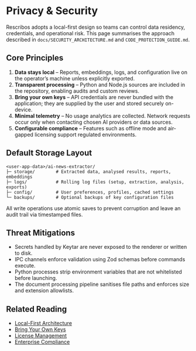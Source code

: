 # Privacy & Security

Rescribos adopts a local-first design so teams can control data residency, credentials, and operational risk. This page summarises the approach described in `docs/SECURITY_ARCHITECTURE.md` and `CODE_PROTECTION_GUIDE.md`.

## Core Principles

1. **Data stays local** – Reports, embeddings, logs, and configuration live on the operator’s machine unless explicitly exported.
2. **Transparent processing** – Python and Node.js sources are included in the repository, enabling audits and custom reviews.
3. **Bring your own keys** – API credentials are never bundled with the application; they are supplied by the user and stored securely on-device.
4. **Minimal telemetry** – No usage analytics are collected. Network requests occur only when contacting chosen AI providers or data sources.
5. **Configurable compliance** – Features such as offline mode and air-gapped licensing support regulated environments.

## Default Storage Layout

```
<user-app-data>/ai-news-extractor/
├─ storage/        # Extracted data, analysed results, reports, embeddings
├─ logs/           # Rolling log files (setup, extraction, analysis, exports)
├─ config/         # User preferences, profiles, cached settings
└─ backups/        # Optional backups of key configuration files
```

All write operations use atomic saves to prevent corruption and leave an audit trail via timestamped files.

## Threat Mitigations

- Secrets handled by Keytar are never exposed to the renderer or written to disk.
- IPC channels enforce validation using Zod schemas before commands execute.
- Python processes strip environment variables that are not whitelisted before launching.
- The document processing pipeline sanitises file paths and enforces size and extension allowlists.

## Related Reading

- [Local-First Architecture](local-first.md)
- [Bring Your Own Keys](byok.md)
- [License Management](license-management.md)
- [Enterprise Compliance](compliance.md)
